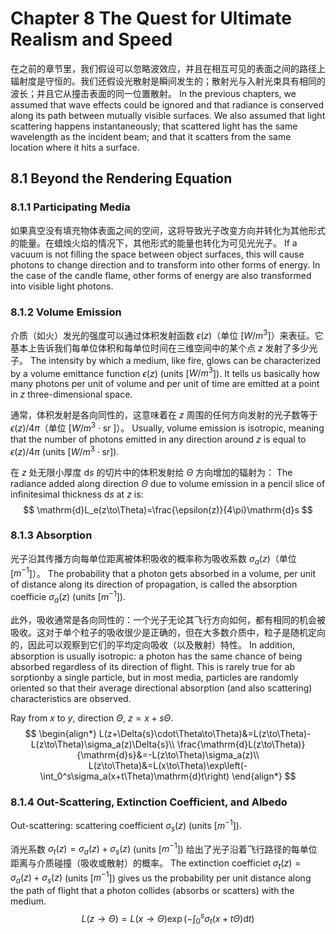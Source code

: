 # Chapter 8 The Quest for Ultimate Realism and Speed

在之前的章节里，我们假设可以忽略波效应，并且在相互可见的表面之间的路径上辐射度是守恒的。我们还假设光散射是瞬间发生的；散射光与入射光束具有相同的波长；并且它从撞击表面的同一位置散射。
In the previous chapters, we assumed that wave effects could be ignored and that radiance is conserved along its path between mutually visible surfaces. We also assumed that light scattering happens instantaneously; that scattered light has the same wavelength as the incident beam; and that it scatters from the same location where it hits a surface.

## 8.1 Beyond the Rendering Equation

### 8.1.1 Participating Media

如果真空没有填充物体表面之间的空间，这将导致光子改变方向并转化为其他形式的能量。在蜡烛火焰的情况下，其他形式的能量也转化为可见光光子。
If a vacuum is not filling the space between object surfaces, this will cause photons to change direction and to transform into other forms of energy. In the case of the candle flame, other forms of energy are also transformed into visible light photons.

### 8.1.2 Volume Emission

介质（如火）发光的强度可以通过体积发射函数 $\epsilon(z)$（单位 [$W/m^3$]）来表征。它基本上告诉我们每单位体积和每单位时间在三维空间中的某个点 $z$ 发射了多少光子。
The intensity by which a medium, like fire, glows can be characterized by a volume emittance function $\epsilon(z)$ (units [$W/m^3$]). It tells us basically how many photons per unit of volume and per unit of time are emitted at a point in $z$ three-dimensional space.

通常，体积发射是各向同性的，这意味着在 $z$ 周围的任何方向发射的光子数等于 $\epsilon(z)/4\pi$（单位 [$W/m^3\cdot\text{sr }$]）。
Usually, volume emission is isotropic, meaning that the number of photons emitted in any direction around $z$ is equal to $\epsilon(z)/4\pi$ (units [$W/m^3\cdot\text{sr}$]).

在 $z$ 处无限小厚度 $\mathrm{d}s$ 的切片中的体积发射给 $\Theta$ 方向增加的辐射为：
The radiance added along direction $\Theta$ due to volume emission in a pencil slice of infinitesimal thickness $\mathrm{d}s$ at $z$ is:
$$
\mathrm{d}L_e(z\to\Theta)=\frac{\epsilon(z)}{4\pi}\mathrm{d}s
$$

### 8.1.3 Absorption

光子沿其传播方向每单位距离被体积吸收的概率称为吸收系数 $\sigma_{a}(z)$（单位 [$m^{-1}$]）。
The probability that a photon gets absorbed in a volume, per unit of distance along its direction of propagation, is called the absorption coefficie $\sigma_{a}(z)$ (units [$m^{-1}$]).

此外，吸收通常是各向同性的：一个光子无论其飞行方向如何，都有相同的机会被吸收。这对于单个粒子的吸收很少是正确的，但在大多数介质中，粒子是随机定向的，因此可以观察到它们的平均定向吸收（以及散射）特性。
In addition, absorption is usually isotropic: a photon has the same chance of being absorbed regardless of its direction of flight. This is rarely true for ab sorptionby a single particle, but in most media, particles are randomly oriented so that their average directional absorption (and also scattering) characteristics are observed.

Ray from $x$ to $y$, direction $\Theta$, $z=x+s\Theta$.
$$
\begin{align*}
L(z+\Delta{s}\cdot\Theta\to\Theta)&=L(z\to\Theta)-L(z\to\Theta)\sigma_a(z)\Delta{s}\\
\frac{\mathrm{d}L(z\to\Theta)}{\mathrm{d}s}&=-L(z\to\Theta)\sigma_a(z)\\
L(z\to\Theta)&=L(x\to\Theta)\exp\left(-\int_0^s\sigma_a(x+t\Theta)\mathrm{d}t\right)
\end{align*}
$$

### 8.1.4 Out-Scattering, Extinction Coefficient, and Albedo

Out-scattering: scattering coefficient $\sigma_s(z)$ (units [$m^{-1}$]).

消光系数 $\sigma_t(z)=\sigma_a(z)+\sigma_s(z)$ (units [$m^{-1}$]) 给出了光子沿着飞行路径的每单位距离与介质碰撞（吸收或散射）的概率。
The extinction coefficiet $\sigma_t(z)=\sigma_a(z)+\sigma_s(z)$ (units [$m^{-1}$]) gives us the probability per unit distance along the path of flight that a photon collides (absorbs or scatters) with the medium.
$$
L(z\to\Theta)=L(x\to\Theta)\exp\left(-\int_0^s\sigma_t(x+t\Theta)\mathrm{d}t\right)
$$








